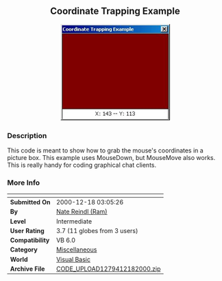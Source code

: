 ﻿<div align="center">

## Coordinate Trapping Example

<img src="PIC20001218411142434.jpg">
</div>

### Description

This code is meant to show how to grab the mouse's coordinates in a picture box. This example uses MouseDown, but MouseMove also works. This is really handy for coding graphical chat clients.
 
### More Info
 


<span>             |<span>
---                |---
**Submitted On**   |2000-12-18 03:05:26
**By**             |[Nate Reindl \(Ram\)](https://github.com/Planet-Source-Code/PSCIndex/blob/master/ByAuthor/nate-reindl-ram.md)
**Level**          |Intermediate
**User Rating**    |3.7 (11 globes from 3 users)
**Compatibility**  |VB 6\.0
**Category**       |[Miscellaneous](https://github.com/Planet-Source-Code/PSCIndex/blob/master/ByCategory/miscellaneous__1-1.md)
**World**          |[Visual Basic](https://github.com/Planet-Source-Code/PSCIndex/blob/master/ByWorld/visual-basic.md)
**Archive File**   |[CODE\_UPLOAD1279412182000\.zip](https://github.com/Planet-Source-Code/nate-reindl-ram-coordinate-trapping-example__1-13674/archive/master.zip)








